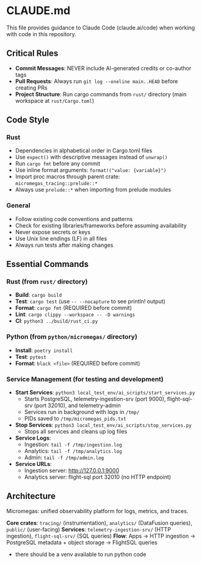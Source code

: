 # CLAUDE.md

This file provides guidance to Claude Code (claude.ai/code) when working with code in this repository.

## Critical Rules
- **Commit Messages**: NEVER include AI-generated credits or co-author tags
- **Pull Requests**: Always run `git log --oneline main..HEAD` before creating PRs
- **Project Structure**: Run cargo commands from `rust/` directory (main workspace at `rust/Cargo.toml`)

## Code Style

### Rust
- Dependencies in alphabetical order in Cargo.toml files
- Use `expect()` with descriptive messages instead of `unwrap()`
- Run `cargo fmt` before any commit
- Use inline format arguments: `format!("value: {variable}")`
- Import proc macros through parent crate: `micromegas_tracing::prelude::*`
- Always use `prelude::*` when importing from prelude modules

### General
- Follow existing code conventions and patterns
- Check for existing libraries/frameworks before assuming availability
- Never expose secrets or keys
- Use Unix line endings (LF) in all files
- Always run tests after making changes

## Essential Commands

### Rust (from `rust/` directory)
- **Build**: `cargo build`
- **Test**: `cargo test` (use `-- --nocapture` to see println! output)
- **Format**: `cargo fmt` (REQUIRED before commit)
- **Lint**: `cargo clippy --workspace -- -D warnings`
- **CI**: `python3 ../build/rust_ci.py`

### Python (from `python/micromegas/` directory)
- **Install**: `poetry install`
- **Test**: `pytest`
- **Format**: `black <file>` (REQUIRED before commit)

### Service Management (for testing and development)
- **Start Services**: `python3 local_test_env/ai_scripts/start_services.py`
  - Starts PostgreSQL, telemetry-ingestion-srv (port 9000), flight-sql-srv (port 32010), and telemetry-admin
  - Services run in background with logs in `/tmp/`
  - PIDs saved to `/tmp/micromegas_pids.txt`
- **Stop Services**: `python3 local_test_env/ai_scripts/stop_services.py`
  - Stops all services and cleans up log files
- **Service Logs**: 
  - Ingestion: `tail -f /tmp/ingestion.log`
  - Analytics: `tail -f /tmp/analytics.log` 
  - Admin: `tail -f /tmp/admin.log`
- **Service URLs**:
  - Ingestion server: http://127.0.0.1:9000
  - Analytics server: flight-sql port 32010 (no HTTP endpoint)

## Architecture

Micromegas: unified observability platform for logs, metrics, and traces.

**Core crates**: `tracing/` (instrumentation), `analytics/` (DataFusion queries), `public/` (user-facing)
**Services**: `telemetry-ingestion-srv/` (HTTP ingestion), `flight-sql-srv/` (SQL queries)
**Flow**: Apps → HTTP ingestion → PostgreSQL metadata + object storage → FlightSQL queries
- there should be a venv available to run python code